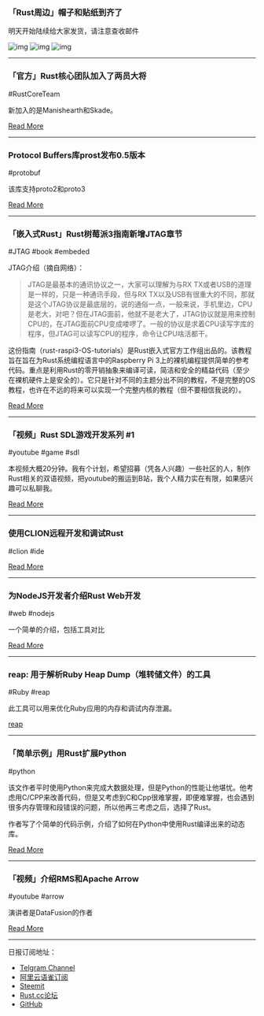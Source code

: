 ### 「Rust周边」帽子和贴纸到齐了

明天开始陆续给大家发货，请注意查收邮件

![img](https://wx1.sinaimg.cn/mw690/71684decly1g0yv88at8hj20u0140q9z.jpg)
![img](https://wx2.sinaimg.cn/mw690/71684decly1g0yv8b92qxj20u0140dn3.jpg)
![img](https://wx2.sinaimg.cn/mw690/71684decly1g0yv8dvz67j20u0140q8q.jpg)

---

### 「官方」Rust核心团队加入了两员大将

#RustCoreTeam

新加入的是Manishearth和Skade。

[Read More](https://internals.rust-lang.org/t/new-members-for-the-rust-core-team/9575)

---

### Protocol Buffers库prost发布0.5版本

#protobuf

该库支持proto2和proto3

[Read More](https://github.com/danburkert/prost/releases/tag/v0.5.0)

---

### 「嵌入式Rust」Rust树莓派3指南新增JTAG章节

#JTAG #book #embeded

JTAG介绍（摘自网络）：

> JTAG是最基本的通讯协议之一，大家可以理解为与RX TX或者USB的道理是一样的，只是一种通讯手段，但与RX TX以及USB有很重大的不同，那就是这个JTAG协议是最底层的，说的通俗一点，一般来说，手机里边，CPU是老大，对吧？但在JTAG面前，他就不是老大了，JTAG协议就是用来控制CPU的，在JTAG面前CPU变成喽啰了。一般的协议是求着CPU读写字库的程序，但JTAG可以读写CPU的程序，命令让CPU啥活都干。

这份指南（rust-raspi3-OS-tutorials）是Rust嵌入式官方工作组出品的。该教程旨在旨在为Rust系统编程语言中的Raspberry Pi 3上的裸机编程提供简单的参考代码。重点是利用Rust的零开销抽象来编译可读，简洁和安全的精益代码（至少在裸机硬件上是安全的）。它只是针对不同的主题分出不同的教程，不是完整的OS教程，也许在不远的将来可以实现一个完整内核的教程（但不要相信我说的）。

[Read More](https://github.com/rust-embedded/rust-raspi3-OS-tutorials/tree/master/0B_hw_debug_JTAG)

---

### 「视频」Rust SDL游戏开发系列 #1

#youtube #game #sdl 

本视频大概20分钟。我有个计划，希望招募（凭各人兴趣）一些社区的人，制作Rust相关的双语视频，把youtube的搬运到B站，我个人精力实在有限，如果感兴趣可以私聊我。

[Read More](https://www.youtube.com/watch?v=LMlX2tF_IsI&feature=youtu.be)

---

### 使用CLION远程开发和调试Rust

#clion #ide

[Read More](https://medium.com/@zaver.max/remote-development-and-debugging-of-rust-with-clion-39c38ced7cc1)

---

### 为NodeJS开发者介绍Rust Web开发

#web #nodejs

一个简单的介绍，包括工具对比

[Read More](https://medium.com/@gruberbastian/intro-to-web-programming-in-rust-for-nodejs-developers-1a9c048c4de1)

---

### reap: 用于解析Ruby Heap Dump（堆转储文件）的工具

#Ruby #reap

此工具可以用来优化Ruby应用的内存和调试内存泄漏。

[reap](https://github.com/djudd/reap)

---

### 「简单示例」用Rust扩展Python

#python

该文作者平时使用Python来完成大数据处理，但是Python的性能让他堪忧。他考虑用C/CPP来改善代码，但是又考虑到C和Cpp很难掌握，即便难掌握，也会遇到很多内存管理和段错误的问题，所以他再三考虑之后，选择了Rust。

作者写了个简单的代码示例，介绍了如何在Python中使用Rust编译出来的动态库。

[Read More](https://www.simernes.com/?p=514)

---

### 「视频」介绍RMS和Apache Arrow

#youtube #arrow

演讲者是DataFusion的作者

[Read More](https://www.youtube.com/watch?v=iQcOW2fVX2c)

---

日报订阅地址：

- [Telgram Channel](https://t.me/rust_daily_news )
- [阿里云语雀订阅](https://www.yuque.com/chaosbot/rustnews)
- [Steemit](https://steemit.com/@blackanger)
- [Rust.cc论坛](https://rust.cc)
- [GitHub](https://github.com/RustStudy/rust_daily_news)